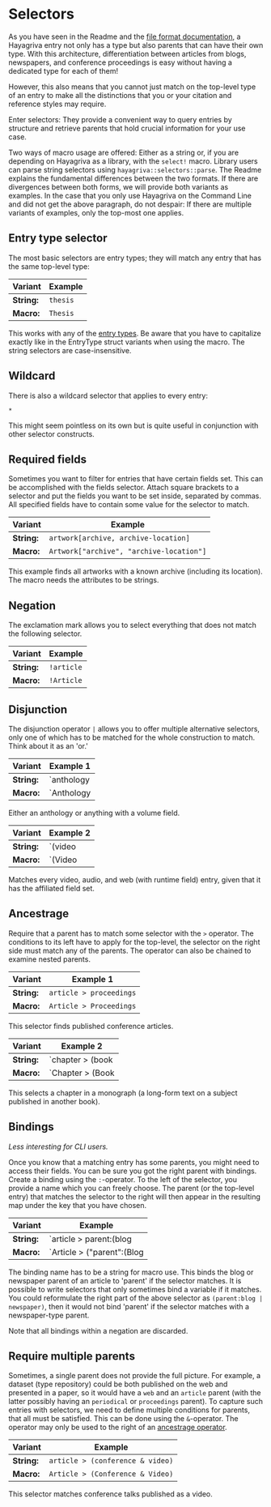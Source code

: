 # Selectors

As you have seen in the Readme and the [file format documentation](https://github.com/typst/hayagriva/blob/main/file-format.md), a Hayagriva entry not only has a type but also parents that can have their own type. With this architecture, differentiation between articles from blogs, newspapers, and conference proceedings is easy without having a dedicated type for each of them!

However, this also means that you cannot just match on the top-level type of an entry to make all the distinctions that you or your citation and reference styles may require.

Enter selectors: They provide a convenient way to query entries by structure and retrieve parents that hold crucial information for your use case.

Two ways of macro usage are offered: Either as a string or, if you are depending on Hayagriva as a library, with the `select!` macro. Library users can parse string selectors using `hayagriva::selectors::parse`. The Readme explains the fundamental differences between the two formats. If there are divergences between both forms, we will provide both variants as examples. In the case that you only use Hayagriva on the Command Line and did not get the above paragraph, do not despair: If there are multiple variants of examples, only the top-most one applies.

## Entry type selector

The most basic selectors are entry types; they will match any entry that has the same top-level type:

| Variant     | Example                                              |
|-------------|------------------------------------------------------|
| **String:** | `thesis`                                             |
| **Macro:**  | `Thesis`                                             |

This works with any of the [entry types](https://github.com/typst/hayagriva/blob/main/file-format.md#entry-type). Be aware that you have to capitalize exactly like in the EntryType struct variants when using the macro.
The string selectors are case-insensitive.

## Wildcard

There is also a wildcard selector that applies to every entry:

```
*
```

This might seem pointless on its own but is quite useful in conjunction with other selector constructs.

## Required fields

Sometimes you want to filter for entries that have certain fields set. This can be accomplished with the fields selector. Attach square brackets to a selector and put the fields you want to be set inside, separated by commas. All specified fields have to contain some value for the selector to match.

| Variant     | Example                                              |
|-------------|------------------------------------------------------|
| **String:** | `artwork[archive, archive-location]`                 |
| **Macro:**  | `Artwork["archive", "archive-location"]`             |

This example finds all artworks with a known archive (including its location). The macro needs the attributes to be strings.

## Negation

The exclamation mark allows you to select everything that does not match the following selector.

| Variant     | Example                                              |
|-------------|------------------------------------------------------|
| **String:** | `!article`                                           |
| **Macro:**  | `!Article`                                           |

## Disjunction

The disjunction operator `|` allows you to offer multiple alternative selectors, only one of which has to be matched for the whole construction to match. Think about it as an 'or.'

| Variant     | Example 1                                            |
|-------------|------------------------------------------------------|
| **String:** | `anthology | *[volume]`                              |
| **Macro:**  | `Anthology | (*["volume"])`                          |

Either an anthology or anything with a volume field.

| Variant     | Example 2                                            |
|-------------|------------------------------------------------------|
| **String:** | `(video | audio | web[runtime])[affiliated]`         |
| **Macro:**  | `(Video | Audio | (Web["runtime"]))["affiliated"]`   |

Matches every video, audio, and web (with runtime field) entry, given that it has the affiliated field set.

## Ancestrage

Require that a parent has to match some selector with the `>` operator. The conditions to its left have to apply for the top-level, the selector on the right side must match any of the parents. The operator can also be chained to examine nested parents.

| Variant     | Example 1                                            |
|-------------|------------------------------------------------------|
| **String:** | `article > proceedings`                              |
| **Macro:**  | `Article > Proceedings`                              |

This selector finds published conference articles.

| Variant     | Example 2                                            |
|-------------|------------------------------------------------------|
| **String:** | `chapter > (book | anthology) > (book | anthology)`  |
| **Macro:**  | `Chapter > (Book | Anthology) > (Book | Anthology)`  |

This selects a chapter in a monograph (a long-form text on a subject published in another book).

## Bindings

_Less interesting for CLI users._

Once you know that a matching entry has some parents, you might need to access their fields. You can be sure you got the right parent with bindings.
Create a binding using the `:`-operator. To the left of the selector, you provide a name which you can freely choose. The parent (or the top-level entry) that matches the selector to the right will then appear in the resulting map under the key that you have chosen.

| Variant     | Example                                              |
|-------------|------------------------------------------------------|
| **String:** | `article > parent:(blog | newspaper)`                |
| **Macro:**  | `Article > ("parent":(Blog | Newspaper))`            |

The binding name has to be a string for macro use.
This binds the blog or newspaper parent of an article to 'parent' if the selector matches.
It is possible to write selectors that only sometimes bind a variable if it matches.
You could reformulate the right part of the above selector as `(parent:blog | newspaper)`, then it would not bind 'parent' if the selector matches with a newspaper-type parent.

Note that all bindings within a negation are discarded.

## Require multiple parents

Sometimes, a single parent does not provide the full picture. For example, a dataset (type repository) could be both published on the web and presented in a paper, so it would have a `web` and an `article` parent (with the latter possibly having an `periodical` or `proceedings` parent). To capture such entries with selectors, we need to define multiple conditions for parents, that all must be satisfied. This can be done using the `&`-operator. The operator may only be used to the right of an [ancestrage operator](#ancestrage).

| Variant     | Example                                              |
|-------------|------------------------------------------------------|
| **String:** | `article > (conference & video)`                     |
| **Macro:**  | `Article > (Conference & Video)`                     |

This selector matches conference talks published as a video.
